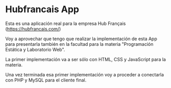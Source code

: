 # Hubfrancais App
Esta es una aplicación real para la empresa Hub Français (https://hubfrancais.com/)

Voy a aprovechar que tengo que realizar la implementación de esta App para presentarla también en la facultad para la materia "Programación Estática y Laboratorio Web".

La primer implementación va a ser sólo con HTML, CSS y JavaScript para la materia.

Una vez terminada esa primer implementación voy a proceder a conectarla con PHP y MySQL para el cliente final.
